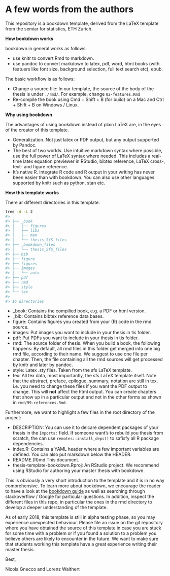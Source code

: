 
<!-- README.md is generated from README.Rmd. Please edit that file -->

# A few words from the authors

This repository is a bookdown template, derived from the LaTeX template
from the semiar for statistics, ETH Zurich.

**How bookdown works**

bookdown in general works as follows:

  - use knitr to convert Rmd to markdown.
  - use pandoc to convert markdown to latex, pdf, word, html books (with
    featuers like font size, background selection, full text search
    etc), epub.

The basic workflow is as follows:

  - Change a source file: In our template, the source of the body of the
    thesis is under `./rmd/`. For example, change `02-features.Rmd`
  - Re-compile the book using Cmd + Shift + B (for build) on a Mac and
    Ctrl + Shift + B on Windows / Linux.

**Why using bookdown**

The advantages of using bookdown instead of plain LaTeX are, in the eyes
of the creator of this template.

  - Generalization. Not just latex or PDF output, but any output
    supported by Pandoc.
  - The best of two worlds. Use intuitive markdown syntax where
    possible, use the full power of LaTeX syntax where needed. This
    includes a real-time latex equation previewer in RStudio, bibtex
    reference, LaTeX cross-, text- and figure reference.
  - It’s native R. Integrate R code and R output in your writing has
    never been easier than with bookdown. You can also use other
    languages supported by knitr such as python, stan etc.

**How this template works**

There ar different directories in this template.

``` bash
tree -d -L 2
#> .
#> ├── _book
#> │   ├── figures
#> │   ├── libs
#> │   ├── man
#> │   └── thesis_SfS_files
#> ├── _bookdown_files
#> │   └── thesis_SfS_files
#> ├── bib
#> ├── figure
#> ├── figures
#> ├── images
#> │   └── auto
#> ├── pdf
#> ├── rmd
#> ├── style
#> └── tex
#> 
#> 16 directories
```

  - \_book: Contains the compilied book, e.g. a PDF or html version.
  - \_bib: Contains bibtex reference data bases.
  - figure: Contains figures you created from your (R) code in the rmd
    source.
  - images: Put images you want to include in your thesis in tis folder.
  - pdf: Put PDFs you want to include in your thesis in tis folder.
  - rmd: The source folder of thesis. When you build a book, the
    following happens: By default, all rmd files in this folder get
    merged into one big rmd file, according to their name. We suggest to
    use one file per chapter. Then, the file containing all the rmd
    sources will get processed by knitr and later by pandoc.
  - style: Latex .sty files. Taken from the sfs LaTeX template.
  - tex: All tex data, most importantly, the sfs LaTeX template itself.
    Note that the abstract, preface, epilogue, summary, notation are
    still in tex, i.e. you need to change these files if you want the
    PDF output to change. This will **not** affect the html output. You
    can create chapters that show up in a particular output and not in
    the other forms as shown in `rmd/99-references.Rmd`.

Furthermore, we want to highlight a few files in the root directory of
the project:

  - DESCRIPTION: You can use it to delcare dependent packages of your
    thesis in the `Imports:` field. If someone want’s to rebuild you
    thesis from scratch, the can use `remotes::install_deps()` to
    safisfy all R package dependencies.
  - index.R: Contains a YAML header where a few important variables are
    defined. You can also put markdown below the HEADER.
  - README.(R)md This document.
  - thesis-template-bookdown.Rproj: An RStudio project. We recommend
    using RStudio for authoring your master thesis with bookdown.

This is obviously a very short introduction to the template and it is in
no way comprehensive. To learn more about bookdown, we encourage the
reader to have a look at the [bookdown
guide](https://bookdown.org/yihui/bookdown/) as well as searching
through stackoverflow / Google for particular questions. In addition,
inspect the different files in this repo, in particular the ones in the
rmd directory to develop a deeper understanding of the template.

As of early 2018, this template is still in alpha testing phase, so you
may experience unexpected behaviour. Please file an issue on the git
repository where you have obtained the source of this template in case
you are stuck for some time with a problem or if you found a solution to
a problem you believe others are likely to encounter in the future. We
want to make sure that students working this template have a great
experience writing their master thesis.

Best,

Nicola Gnecco and Lorenz Walthert
